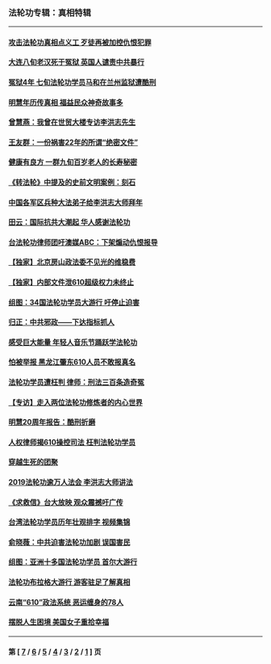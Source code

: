 ### 法轮功专辑：真相特辑
---
#### [攻击法轮功真相点义工 歹徒再被加控仇恨犯罪](../../pages/nf4389/n13601019.md?04200430) 
#### [大连八旬老汉死于冤狱 英国人谴责中共暴行](../../pages/nf4389/n13480118.md?04200430) 
#### [冤狱4年 七旬法轮功学员马和在兰州监狱遭酷刑](../../pages/nf4389/n13304688.md?04200430) 
#### [明慧年历传真相 福益民众神奇故事多](../../pages/nf4389/n13294545.md?04200430) 
#### [曾慧燕：我曾在世贸大楼专访李洪志先生](../../pages/nf4389/n12898729.md?04200430) 
#### [王友群：一份祸害22年的所谓“绝密文件”](../../pages/nf4389/n12871750.md?04200430) 
#### [健康有良方 一群九旬百岁老人的长寿秘密](../../pages/nf4389/n12847475.md?04200430) 
#### [《转法轮》中提及的史前文明案例：刻石](../../pages/nf4389/n12758577.md?04200430) 
#### [中国各军区兵种大法弟子给李洪志大师拜年](../../pages/nf4389/n12750047.md?04200430) 
#### [田云：国际抗共大潮起 华人感谢法轮功](../../pages/nf4389/n12357708.md?04200430) 
#### [台法轮功律师团吁澳媒ABC：下架煽动仇恨报导](../../pages/nf4389/n12279917.md?04200430) 
#### [【独家】北京房山政法委不见光的维稳费](../../pages/nf4389/n12031979.md?04200430) 
#### [【独家】内部文件泄610超级权力未终止](../../pages/nf4389/n12023895.md?04200430) 
#### [组图：34国法轮功学员大游行 吁停止迫害](../../pages/nf4389/n11492658.md?04200430) 
#### [归正：中共邪政——下达指标抓人](../../pages/nf4389/n11474770.md?04200430) 
#### [感受巨大能量 年轻人音乐节踊跃学法轮功](../../pages/nf4389/n11441981.md?04200430) 
#### [怕被举报 黑龙江肇东610人员不敢报真名](../../pages/nf4389/n11436499.md?04200430) 
#### [法轮功学员遭枉判 律师：刑法三百条造奇冤](../../pages/nf4389/n11433943.md?04200430) 
#### [【专访】走入两位法轮功修炼者的内心世界](../../pages/nf4389/n11415623.md?04200430) 
#### [明慧20周年报告：酷刑折磨](../../pages/nf4389/n11387954.md?04200430) 
#### [人权律师揭610操控司法 枉判法轮功学员](../../pages/nf4389/n11313370.md?04200430) 
#### [穿越生死的团聚](../../pages/nf4389/n11258922.md?04200430) 
#### [2019法轮功逾万人法会 李洪志大师讲法](../../pages/nf4389/n11265303.md?04200430) 
#### [《求救信》台大放映 观众震撼吁广传](../../pages/nf4389/n10922251.md?04200430) 
#### [台湾法轮功学员历年壮观排字 视频集锦](../../pages/nf4389/n10878789.md?04200430) 
#### [俞晓薇：中共迫害法轮功加剧 误国害民](../../pages/nf4389/n10859260.md?04200430) 
#### [组图：亚洲十多国法轮功学员 首尔大游行](../../pages/nf4389/n10781149.md?04200430) 
#### [法轮功布拉格大游行 游客驻足了解真相](../../pages/nf4389/n10749360.md?04200430) 
#### [云南“610”政法系统 恶运缠身的78人](../../pages/nf4389/n10747534.md?04200430) 
#### [摆脱人生困境 美国女子重拾幸福](../../pages/nf4389/n10688678.md?04200430) 

---
#### 第 [ [7](./7.md?04200430) / [6](./6.md?04200430) / [5](./5.md?04200430) / [4](./4.md?04200430) / [3](./3.md?04200430) / [2](./2.md?04200430) / [1](./1.md?04200430) ] 页
